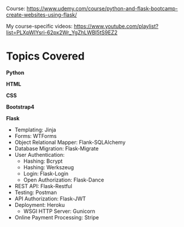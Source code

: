 Course: https://www.udemy.com/course/python-and-flask-bootcamp-create-websites-using-flask/

My course-specific videos: https://www.youtube.com/playlist?list=PLXpWIYsri-62px2Wr_YgZhLWBI5tS9EZ2

# Topics Covered

**Python**

**HTML**

**CSS**

**Bootstrap4**

**Flask**
* Templating: Jinja
* Forms: WTForms
* Object Relational Mapper: Flank-SQLAlchemy
* Database Migration: Flask-Migrate
* User Authentication:
	* Hashing: Bcrypt
	* Hashing: Werkszeug
	* Login: Flask-Login
	* Open Authorization: Flask-Dance
* REST API: Flask-Restful
* Testing: Postman
* API Authorization: Flask-JWT
* Deployment: Heroku
	* WSGI HTTP Server: Gunicorn 
* Online Payment Processing: Stripe
